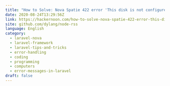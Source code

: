 ```yaml
---
title: "How to Solve: Nova Spatie 422 error 'This disk is not configured as a backup disk'"
date: 2020-08-24T13:29:56Z
link: https://hackernoon.com/how-to-solve-nova-spatie-422-error-this-disk-is-not-configured-as-a-backup-disk-b11w3uui?source=rss&utm_medium=RSS&utm_source=news.12bit.vn
site: github.com/dylang/node-rss
language: English
category:
  - laravel-nova
  - laravel-framework
  - laravel-tips-and-tricks
  - error-handling
  - coding
  - programming
  - computers
  - error-messages-in-laravel
draft: false
---
```

